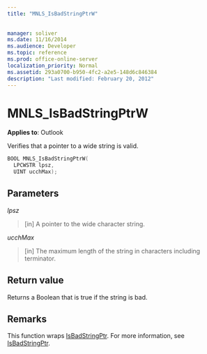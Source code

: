 ```yaml
---
title: "MNLS_IsBadStringPtrW"
 
 
manager: soliver
ms.date: 11/16/2014
ms.audience: Developer
ms.topic: reference
ms.prod: office-online-server
localization_priority: Normal
ms.assetid: 293a0700-b950-4fc2-a2e5-148d6c846384
description: "Last modified: February 20, 2012"
---
```


# MNLS_IsBadStringPtrW

  
  
**Applies to**: Outlook 
  
Verifies that a pointer to a wide string is valid.
  
```cpp
BOOL MNLS_IsBadStringPtrW(
  LPCWSTR lpsz,
  UINT ucchMax);
```

## Parameters

 _lpsz_
  
> [in] A pointer to the wide character string.
    
 _ucchMax_
  
> [in] The maximum length of the string in characters including terminator.
    
## Return value

Returns a Boolean that is true if the string is bad.
  
## Remarks

This function wraps [IsBadStringPtr](http://msdn.microsoft.com/en-us/library/aa366714%28VS.85%29.aspx). For more information, see [IsBadStringPtr](http://msdn.microsoft.com/en-us/library/aa366714%28VS.85%29.aspx).
  

